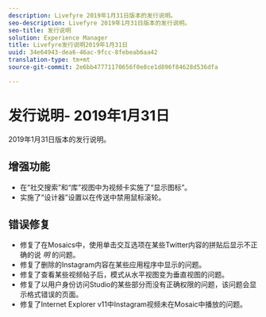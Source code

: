 ```yaml
---
description: Livefyre 2019年1月31日版本的发行说明。
seo-description: Livefyre 2019年1月31日版本的发行说明。
seo-title: 发行说明
solution: Experience Manager
title: Livefyre发行说明2019年1月31日
uuid: 34e64943-dea6-46ac-9fcc-8febeab6aa42
translation-type: tm+mt
source-git-commit: 2e6bb47771170656f0e8ce1d896f84628d536dfa

---
```



# 发行说明- 2019年1月31日

2019年1月31日版本的发行说明。

## 增强功能

* 在“社交搜索”和“库”视图中为视频卡实施了“显示图标”。
* 实施了“设计器”设置以在传送中禁用鼠标滚轮。

## 错误修复

* 修复了在Mosaics中，使用单击交互选项在某些Twitter内容的拼贴后显示不正确的说 *明* 的问题。
* 修复了删除的Instagram内容在某些应用程序中显示的问题。
* 修复了查看某些视频帖子后，模式从水平视图变为垂直视图的问题。
* 修复了以用户身份访问Studio的某些部分而没有正确权限的问题，该问题会显示格式错误的页面。
* 修复了Internet Explorer v11中Instagram视频未在Mosaic中播放的问题。
